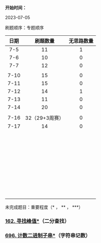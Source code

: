 **开始时间：**

2023-07-05

刷题顺序：专题顺序



| 日期 |    刷题数量    | 无思路数量 |
| :--: | :------------: | :--------: |
| 7-5  |       11       |     1      |
| 7-6  |       10       |     0      |
| 7-7  |       12       |     0      |
|      |                |            |
| 7-10 |       15       |     0      |
| 7-11 |       15       |     0      |
| 7-12 |       14       |     1      |
| 7-13 |       11       |     0      |
| 7-14 |       20       |     0      |
|      |                |            |
| 7-16 | 32（29+3周赛） |     0      |
| 7-17 |       14       |     0      |
|      |                |            |
|      |                |            |
|      |                |            |
|      |                |            |
|      |                |            |
|      |                |            |
|      |                |            |
|      |                |            |
|      |                |            |
|      |                |            |
|      |                |            |
|      |                |            |
|      |                |            |
|      |                |            |
|      |                |            |
|      |                |            |
|      |                |            |
|      |                |            |
|      |                |            |
|      |                |            |
|      |                |            |
|      |                |            |
|      |                |            |
|      |                |            |
|      |                |            |
|      |                |            |
|      |                |            |
|      |                |            |
|      |                |            |
|      |                |            |
|      |                |            |
|      |                |            |
|      |                |            |
|      |                |            |
|      |                |            |
|      |                |            |
|      |                |            |



未完成题目：重要程度（* ， ** ， ***）

### [162. 寻找峰值*](https://leetcode.cn/problems/find-peak-element/)（二分查找）

### [696. 计数二进制子串*](https://leetcode.cn/problems/count-binary-substrings/)（字符串记数）

